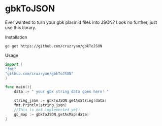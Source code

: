 # gbkToJSON

Ever wanted to turn your gbk plasmid files into JSON? 
Look no further, just use this library.

Installation 

`go get https://github.com/cruzryan/gbkToJSON`

Usage

```go 
import (
"fmt"
"github.com/cruzryan/gbkToJSON"
)

func main(){
	data := " your gbk string data goes here! "

	string_json := gbkToJSON.getAsString(data)
	fmt.Println(string_json)
	//This is not implemented yet!
	go_map := gbkToJSON.getAsMap(data)
}
```
